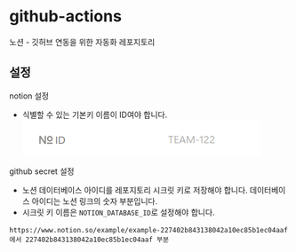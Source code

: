 # github-actions
노션 - 깃허브 연동을 위한 자동화 레포지토리

## 설정
notion 설정
- 식별할 수 있는 기본키 이름이 ID여야 합니다.
    ![기본키](assets/id.png)

github secret 설정
- 노션 데이터베이스 아이디를 레포지토리 시크릿 키로 저장해야 합니다. 데이터베이스 아이디는 노션 링크의 숫자 부분입니다.
- 시크릿 키 이름은 `NOTION_DATABASE_ID`로 설정해야 합니다.
```
https://www.notion.so/example/example-227402b843138042a10ec85b1ec04aaf 에서 227402b843138042a10ec85b1ec04aaf 부분
```
